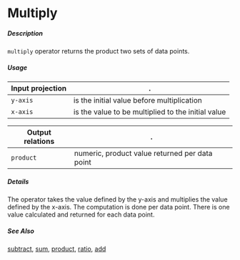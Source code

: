 # Multiply

##### Description

`multiply` operator returns the product two sets of data points.

##### Usage

Input projection|.
---|---
`y-axis`           | is the initial value before multiplication
`x-axis`           | is the value to be multiplied to the initial value

Output relations|.
---|---
`product`          | numeric, product value returned per data point

##### Details

The operator takes the value defined by the y-axis and multiplies the value defined by the x-axis. The computation is done per data point. There is one value calculated and returned for each data point.

##### See Also

[subtract](https://github.com/tercen/subtract_operator), [sum](https://github.com/tercen/sum_operator), [product](https://github.com/tercen/product_operator), [ratio](https://github.com/tercen/ratio_operator), [add](https://github.com/tercen/ratio_operator)
